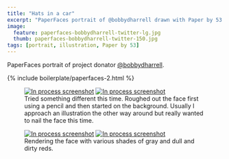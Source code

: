 ```yaml
---
title: "Hats in a car"
excerpt: "PaperFaces portrait of @bobbydharrell drawn with Paper by 53 on an iPad."
image: 
  feature: paperfaces-bobbydharrell-twitter-lg.jpg
  thumb: paperfaces-bobbydharrell-twitter-150.jpg
tags: [portrait, illustration, Paper by 53]
---
```


PaperFaces portrait of project donator [@bobbydharrell](http://twitter.com/bobbydharrell).

{% include boilerplate/paperfaces-2.html %}

<figure class="half">
	<a href="{{ site.url }}/images/paperfaces-bobbydharrell-process-1-lg.jpg"><img src="{{ site.url }}/images/paperfaces-bobbydharrell-process-1-600.jpg" alt="In process screenshot"></a>
	<a href="{{ site.url }}/images/paperfaces-bobbydharrell-process-2-lg.jpg"><img src="{{ site.url }}/images/paperfaces-bobbydharrell-process-2-600.jpg" alt="In process screenshot"></a>
	<figcaption>Tried something different this time. Roughed out the face first using a pencil and then started on the background. Usually I approach an illustration the other way around but really wanted to nail the face this time.</figcaption>
</figure>

<figure class="half">
	<a href="{{ site.url }}/images/paperfaces-bobbydharrell-process-3-lg.jpg"><img src="{{ site.url }}/images/paperfaces-bobbydharrell-process-3-600.jpg" alt="In process screenshot"></a>
	<a href="{{ site.url }}/images/paperfaces-bobbydharrell-process-4-lg.jpg"><img src="{{ site.url }}/images/paperfaces-bobbydharrell-process-4-600.jpg" alt="In process screenshot"></a>
	<figcaption>Rendering the face with various shades of gray and dull and dirty reds.</figcaption>
</figure>